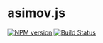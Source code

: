 asimov.js
================

[![NPM version](https://badge.fury.io/js/asimov.js.png)](http://badge.fury.io/js/asimov.js) [![Build Status](https://travis-ci.org/adamrenklint/asimov.js.png?branch=master)](https://travis-ci.org/adamrenklint/asimov.js)